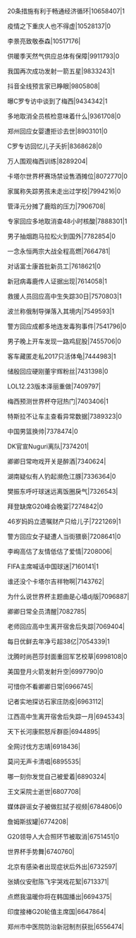 20条措施有利于畅通经济循环|10658407|1

疫情之下重庆人也不得虚|10528137|0

李景亮致敬泰森|10517176|

供暖季天然气供应总体有保障|9911793|0

我国再次成功发射一箭五星|9833243|1

抖音全线预言家已睁眼|9805808|

曝C罗专访中谈到了梅西|9434342|1

多地取消全员核检意味着什么|9361708|0

郑州回应女婴遭拒诊去世|8903101|0

C罗专访回忆儿子夭折|8368628|0

万人围观梅西训练|8289204|

卡塔尔世界杯赛场禁设售酒摊位|8072770|0

家属称失踪男孩未走出过学校|7994216|0

管泽元分摊了鹿晗的压力|7906708|

专家回应多地取消查48小时核酸|7888301|1

男子抽烟跑马拉松火到国外|7782854|0

一念永恒两宗大战全程高燃|7664781|

对话富士康首批新员工|7618621|0

新冠病毒鹿传人证据出现|7614058|1

救援人员回应高中生失踪30日|7570803|1

波兰称俄制导弹落入其境内|7549593|1

警方回应成都多地连发毒狗事件|7541796|0

男子晚上开车发现一路鸡屁股|7455706|0

客车藏匿走私2017只活体龟|7444983|1

储殷回应硬刚董宇辉粉丝|7431398|0

LOL12.23版本泽丽重做|7409797|

梅西预测世界杯夺冠热门|7403406|1

特斯拉不让车主查看异常数据|7389323|0

中国男篮换帅|7378474|0

DK官宣Nuguri离队|7374201|

卿卿日常吻戏开关是醉酒|7340624|

湖南疑似有人钓起濒危江豚|7336364|0

樊振东呼吁球迷远离饭圈戾气|7326543|

拜登缺席G20峰会晚宴|7274842|0

46岁妈妈立遗嘱财产只给儿子|7221269|1

警方回应女子疑遭人当街猥亵|7208641|0

李峋高估了友情低估了爱情|7208006|

FIFA主席喊话中国球迷|7160141|1

谁还没个卡塔尔吉祥物啊|7143762|

为什么说世界杯主题曲是心墙dj版|7096887|

卿卿日常全员清醒|7082785|

老师回应高中生离开宿舍后失踪|7069404|

每日优鲜去年净亏超38亿|7054339|1

沈腾时尚芭莎封面重回军艺校草|6998108|0

美国登月火箭发射升空|6997790|0

可惜你不看卿卿日常|6966745|

记者实地探访石家庄防疫|6963112|

江西高中生离开宿舍后失踪一月|6945343|

天下长河康熙怒斥群臣|6944895|

全网讨伐方志靖|6918436|

莫问无声卡清唱|6895535|

哪一刻你发觉自己被爱着|6890324|

王文采院士逝世|6807708|

媒体辟谣女子被做肛拭子视频|6784806|0

詹姆斯拔罐|6774208|

G20领导人大合照环节被取消|6751451|0

世界杯手势舞|6740760|

北京有感染者出现症状后外出|6732597|

张婧仪安慰陈飞宇哭戏花絮|6713371|

点燃我温暖你将在韩国播出|6694375|

印度接棒G20轮值主席国|6647864|

郑州市中医院防治新冠制剂获批|6556474|

